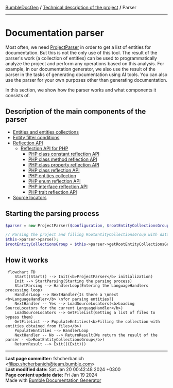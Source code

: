 [BumbleDocGen](../../README.md) **/**
[Technical description of the project](../readme.md) **/**
Parser

---


# Documentation parser

Most often, we need [ProjectParser](classes/ProjectParser.md) in order to get a list of entities for documentation.
But this is not the only use of this tool. The result of the parser's work (a collection of entities) can be used to programmatically analyze the project and perform any operations based on this analysis.
For example, in our documentation generator, we also use the result of the parser in the tasks of generating documentation using AI tools.
You can also use the parser for your own purposes other than generating documentation.

In this section, we show how the parser works and what components it consists of.

## Description of the main components of the parser


- [Entities and entities collections](entity.md)
- [Entity filter conditions](entityFilterCondition.md)
- [Reflection API](reflectionApi/readme.md)    
    - [Reflection API for PHP](reflectionApi/php/readme.md)    
        - [PHP class constant reflection API](reflectionApi/php/phpClassConstantReflectionApi.md)
        - [PHP class method reflection API](reflectionApi/php/phpClassMethodReflectionApi.md)
        - [PHP class property reflection API](reflectionApi/php/phpClassPropertyReflectionApi.md)
        - [PHP class reflection API](reflectionApi/php/phpClassReflectionApi.md)
        - [PHP entities collection](reflectionApi/php/phpEntitiesCollection.md)
        - [PHP enum reflection API](reflectionApi/php/phpEnumReflectionApi.md)
        - [PHP interface reflection API](reflectionApi/php/phpInterfaceReflectionApi.md)
        - [PHP trait reflection API](reflectionApi/php/phpTraitReflectionApi.md)
- [Source locators](sourceLocator.md)

## Starting the parsing process

```php
$parser = new ProjectParser($configuration, $rootEntityCollectionsGroup);

// Parsing the project and filling RootEntityCollectionsGroup with data
$this->parser->parse();
$rootEntityCollectionsGroup = $this->parser->getRootEntityCollectionsGroup();
```

## How it works

```mermaid
 flowchart TD
    Start((Start)) --> Init(<b>ProjectParser</b> initialization)
    Init --> StartParsing(Starting the parsing process)
    StartParsing --> HandlerLoop(Entering the LanguageHandlers processing loop)
    HandlerLoop --> NextHandler{Is there a \nnext <b>LanguageHandler</b> \nfor parsing entities?}
    NextHandler -- Yes --> LoadSourceLocators(<b>Loading SourceLocators for the current LanguageHandler</b>)
    LoadSourceLocators --> GetFileList(Getting a list of files to bypass them)
    GetFileList --> PopulateEntities(<b>Filling the collection with entities obtained from files</b>)
    PopulateEntities --> HandlerLoop
    NextHandler -- No --> ReturnResult(We return the result of the parser - <b>RootEntityCollectionsGroup</b>)
    ReturnResult --> Exit(((Exit)))
```

---

**Last page committer:** fshcherbanich &lt;filipp.shcherbanich@team.bumble.com&gt;<br>**Last modified date:**   Sat Jan 20 00:42:48 2024 +0300<br>**Page content update date:** Fri Jan 19 2024<br>Made with [Bumble Documentation Generator](https://github.com/bumble-tech/bumble-doc-gen/blob/master/docs/README.md)